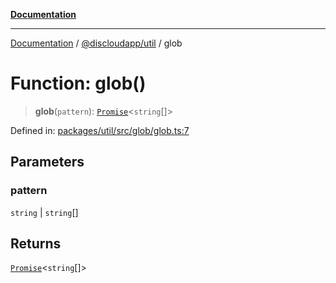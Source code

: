 [**Documentation**](../../../README.md)

***

[Documentation](../../../packages.md) / [@discloudapp/util](../README.md) / glob

# Function: glob()

> **glob**(`pattern`): [`Promise`](https://developer.mozilla.org/docs/Web/JavaScript/Reference/Global_Objects/Promise)\<`string`[]\>

Defined in: [packages/util/src/glob/glob.ts:7](https://github.com/discloud/discloud.app/blob/e06d08869d94db25520cbe5fdcc3cdbc242fb0cb/packages/util/src/glob/glob.ts#L7)

## Parameters

### pattern

`string` | `string`[]

## Returns

[`Promise`](https://developer.mozilla.org/docs/Web/JavaScript/Reference/Global_Objects/Promise)\<`string`[]\>
